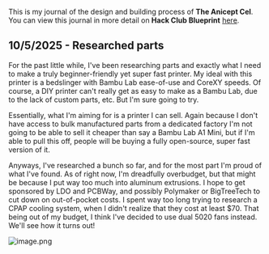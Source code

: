 <!--
  ===================    !!READ THIS NOTICE!!   ====================
  DO NOT edit this file manually. Your changes WILL BE OVERWRITTEN!
  This journal is auto generated and updated by Hack Club Blueprint.
  To edit this file, please edit your journal entries on Blueprint.
  ==================================================================
-->

This is my journal of the design and building process of **The Anicept Cel**.  
You can view this journal in more detail on **Hack Club Blueprint** [here](https://blueprint.hackclub.com/projects/216).


## 10/5/2025 - Researched parts  

For the past little while, I've been researching parts and exactly what I need to make a truly beginner-friendly yet super fast printer. My ideal with this printer is a bedslinger with Bambu Lab ease-of-use and CoreXY speeds. Of course, a DIY printer can't really get as easy to make as a Bambu Lab, due to the lack of custom parts, etc. But I'm sure going to try.

Essentially, what I'm aiming for is a printer I can sell. Again because I don't have access to bulk manufactured parts from a dedicated factory I'm not going to be able to sell it cheaper than say a Bambu Lab A1 Mini, but if I'm able to pull this off, people will be buying a fully open-source, super fast version of it.

Anyways, I've researched a bunch so far, and for the most part I'm proud of what I've found. As of right now, I'm dreadfully overbudget, but that might be because I put way too much into aluminum extrusions. I hope to get sponsored by LDO and PCBWay, and possibly Polymaker or BigTreeTech to cut down on out-of-pocket costs. I spent way too long trying to research a CPAP cooling system, when I didn't realize that they cost at least $70. That being out of my budget, I think I've decided to use dual 5020 fans instead. We'll see how it turns out!

![image.png](https://blueprint.hackclub.com/user-attachments/blobs/redirect/eyJfcmFpbHMiOnsiZGF0YSI6NjQ5LCJwdXIiOiJibG9iX2lkIn19--73ec6ee1f2805b64f134622225063bb30713b3d2/image.png)
  


